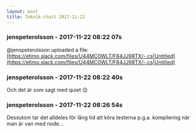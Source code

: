 ```yaml
---
layout: post
title: Teknik-chatt 2017-11-22
---
```

### jenspeterolsson - 2017-11-22 08:22 07s
@jenspeterolsson uploaded a file: [https://etimo.slack.com/files/U44MC0WLT/F84JJ98TX/-.cs|Untitled](https://etimo.slack.com/files/U44MC0WLT/F84JJ98TX/-.cs|Untitled)
### jenspeterolsson - 2017-11-22 08:22 40s
Och det är som sagt med quiet :wink:
### jenspeterolsson - 2017-11-22 08:26 54s
Dessutom tar det alldeles för lång tid att köra testerna p.g.a. kompilering när man är van med node...
